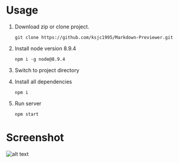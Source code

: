 # Usage

1) Download zip or clone project.

   `git clone https://github.com/ksjc1995/Markdown-Previewer.git`

2) Install node version 8.9.4

    `npm i -g node@8.9.4`

3) Switch to project directory

4) Install all dependencies

    `npm i`
    
5) Run server

    `npm start`

# Screenshot
![alt text](https://raw.githubusercontent.com/ksjc1995/Markdown-Previewer/master/screenshots/Screenshot+from+2018-04-16+20-44-14.png)
